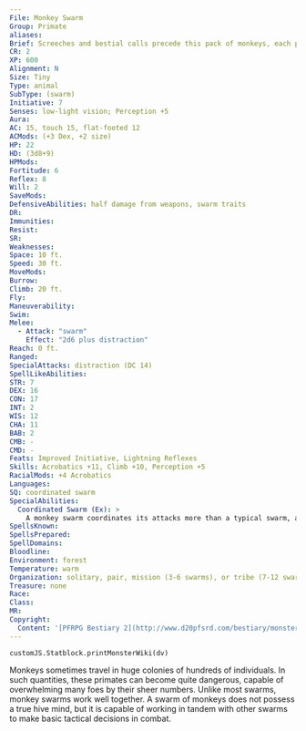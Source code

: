 ```yaml
---
File: Monkey Swarm
Group: Primate
aliases: 
Brief: Screeches and bestial calls precede this pack of monkeys, each primate propelling itself forward on calloused knuckles.
CR: 2
XP: 600
Alignment: N
Size: Tiny
Type: animal
SubType: (swarm)
Initiative: 7
Senses: low-light vision; Perception +5
Aura: 
AC: 15, touch 15, flat-footed 12
ACMods: (+3 Dex, +2 size)
HP: 22
HD: (3d8+9)
HPMods: 
Fortitude: 6
Reflex: 8
Will: 2
SaveMods: 
DefensiveAbilities: half damage from weapons, swarm traits
DR: 
Immunities: 
Resist: 
SR: 
Weaknesses: 
Space: 10 ft.
Speed: 30 ft.
MoveMods: 
Burrow: 
Climb: 20 ft.
Fly: 
Maneuverability: 
Swim: 
Melee: 
  - Attack: "swarm"
    Effect: "2d6 plus distraction"
Reach: 0 ft.
Ranged: 
SpecialAttacks: distraction (DC 14)
SpellLikeAbilities: 
STR: 7
DEX: 16
CON: 17
INT: 2
WIS: 12
CHA: 11
BAB: 2
CMB: -
CMD: -
Feats: Improved Initiative, Lightning Reflexes
Skills: Acrobatics +11, Climb +10, Perception +5
RacialMods: +4 Acrobatics
Languages: 
SQ: coordinated swarm
SpecialAbilities:
  Coordinated Swarm (Ex): >
    A monkey swarm coordinates its attacks more than a typical swarm, and deals swarm damage one step higher than a swarm of its HD would normally cause.
SpellsKnown: 
SpellsPrepared: 
SpellDomains: 
Bloodline: 
Environment: forest
Temperature: warm
Organization: solitary, pair, mission (3-6 swarms), or tribe (7-12 swarms plus 1-4 gorillas)
Treasure: none
Race: 
Class: 
MR: 
Copyright:
  Content: '[PFRPG Bestiary 2](http://www.d20pfsrd.com/bestiary/monster-listings/animals/primates/primate-monkey-swarm)'
---
```

```dataviewjs
customJS.Statblock.printMonsterWiki(dv)
```
Monkeys sometimes travel in huge colonies of hundreds of individuals. In such quantities, these primates can become quite dangerous, capable of overwhelming many foes by their sheer numbers.  Unlike most swarms, monkey swarms work well together. A swarm of monkeys does not possess a true hive mind, but it is capable of working in tandem with other swarms to make basic tactical decisions in combat.
